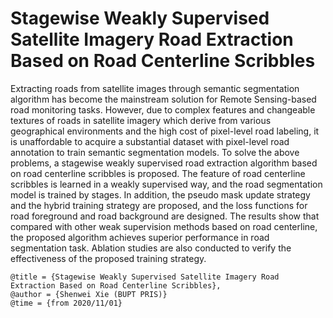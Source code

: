 # Stagewise Weakly Supervised Satellite Imagery Road Extraction Based on Road Centerline Scribbles
Extracting roads from satellite images through semantic segmentation algorithm has become the mainstream solution for Remote Sensing-based road monitoring tasks. However, due to complex features and changeable textures of roads in satellite imagery which derive from various geographical environments and the high cost of pixel-level road labeling, it is unaffordable to acquire a substantial dataset with pixel-level road annotation to train semantic segmentation models. To solve the above problems, a stagewise weakly supervised road extraction algorithm based on road centerline scribbles is proposed. The feature of road centerline scribbles is learned in a weakly supervised way, and the road segmentation model is trained by stages. In addition, the pseudo mask update strategy and the hybrid training strategy are proposed, and the loss functions for road foreground and road background are designed. The results show that compared with other weak supervision methods based on road centerline, the proposed algorithm achieves superior performance in road segmentation task. Ablation studies are also conducted to verify the effectiveness of the proposed training strategy.

```
@title = {Stagewise Weakly Supervised Satellite Imagery Road Extraction Based on Road Centerline Scribbles},  
@author = {Shenwei Xie (BUPT PRIS)}
@time = {from 2020/11/01}
```

